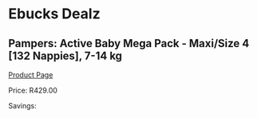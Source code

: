 
# Ebucks Dealz
## Pampers: Active Baby Mega Pack - Maxi/Size 4 [132 Nappies], 7-14 kg
[Product Page](https://www.ebucks.com/web/shop/productSelected.do?prodId=282369877&catId=1186088243)

Price: R429.00

Savings: 


	